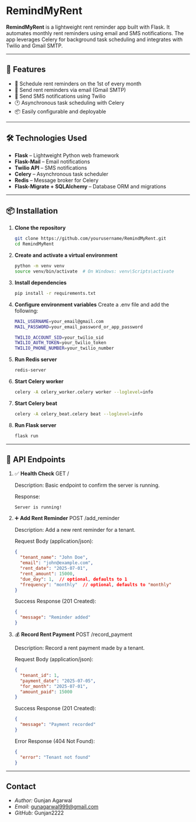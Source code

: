 # RemindMyRent

**RemindMyRent** is a lightweight rent reminder app built with Flask. It automates monthly rent reminders using email and SMS notifications. The app leverages Celery for background task scheduling and integrates with Twilio and Gmail SMTP.

---

## 🚀 Features

- 📅 Schedule rent reminders on the 1st of every month
- 📧 Send rent reminders via email (Gmail SMTP)
- 📲 Send SMS notifications using Twilio
- 🕐 Asynchronous task scheduling with Celery
- 📦 Easily configurable and deployable

---

## 🛠️ Technologies Used

- **Flask** – Lightweight Python web framework
- **Flask-Mail** – Email notifications
- **Twilio API** – SMS notifications
- **Celery** – Asynchronous task scheduler
- **Redis** – Message broker for Celery
- **Flask-Migrate + SQLAlchemy** – Database ORM and migrations

---

## 📦 Installation

1. **Clone the repository**
   ```bash
   git clone https://github.com/yourusername/RemindMyRent.git
   cd RemindMyRent

2. **Create and activate a virtual environment**
    ```bash
    python -m venv venv
    source venv/bin/activate  # On Windows: venv\Scripts\activate

3. **Install dependencies**
    ```bash
    pip install -r requirements.txt

4. **Configure environment variables**
    Create a .env file and add the following:
    ```bash
    MAIL_USERNAME=your_email@gmail.com
    MAIL_PASSWORD=your_email_password_or_app_password

    TWILIO_ACCOUNT_SID=your_twilio_sid
    TWILIO_AUTH_TOKEN=your_twilio_token
    TWILIO_PHONE_NUMBER=your_twilio_number

5. **Run Redis server**
    ```bash
    redis-server

6. **Start Celery worker**
    ```bash
    celery -A celery_worker.celery worker --loglevel=info

7. **Start Celery beat**
    ```bash
    celery -A celery_beat.celery beat --loglevel=info

8. **Run Flask server**
    ```bash
    flask run

---

## 🔌 API Endpoints

1. ✅ **Health Check**
   GET /
   
   Description: Basic endpoint to confirm the server is running.
   
   Response:
   
   ```text
   Server is running!
   ```

2. ➕ **Add Rent Reminder**
   POST /add_reminder
   
   Description: Add a new rent reminder for a tenant.
   
   Request Body (application/json):
   
   ```json
   {
     "tenant_name": "John Doe",
     "email": "john@example.com",
     "rent_date": "2025-07-01",
     "rent_amount": 15000,
     "due_day": 1,  // optional, defaults to 1
     "frequency": "monthly"  // optional, defaults to "monthly"
   }
   ```
   Success Response (201 Created):
   
   ```json
   {
     "message": "Reminder added"
   }
   ```
   
3. 💰 **Record Rent Payment**
   POST /record_payment
   
   Description: Record a rent payment made by a tenant.
   
   Request Body (application/json):
   
   ```json
   {
     "tenant_id": 1,
     "payment_date": "2025-07-05",
     "for_month": "2025-07-01",
     "amount_paid": 15000
   }
   ```
   Success Response (201 Created):
   
   ```json
   {
     "message": "Payment recorded"
   }
   ```
   Error Response (404 Not Found):
   
   ```json
   {
     "error": "Tenant not found"
   }
   ```
   
---

## Contact

- *Author:* Gunjan Agarwal
- *Email:* gunagarwal999@gmail.com  
- *GitHub:* Gunjan2222








